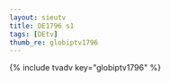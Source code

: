 ```yaml
--- 
layout: sieutv
title: DE1796 s1
tags: [DEtv]
thumb_re: globiptv1796
---
```

{% include tvadv key="globiptv1796" %} 
